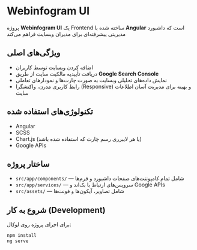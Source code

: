 # Webinfogram UI

پروژه **Webinfogram UI** یک Frontend ساخته شده با **Angular** است که داشبورد مدیریتی پیشرفته‌ای برای مدیران وبسایت فراهم می‌کند

## ویژگی‌های اصلی
- اضافه کردن وبسایت توسط کاربران
- دریافت تأییدیه مالکیت سایت از طریق **Google Search Console**
- نمایش داده‌های تحلیلی وبسایت به صورت چارت‌ها و نمودارهای تعاملی
- رابط کاربری مدرن، واکنشگرا (Responsive) و بهینه برای مدیریت آسان اطلاعات سایت

## تکنولوژی‌های استفاده شده
- Angular
- SCSS
- Chart.js (یا هر لایبرری رسم چارت که استفاده شده باشد)
- Google APIs

## ساختار پروژه
- `src/app/components/` — شامل تمام کامپوننت‌های صفحات داشبورد و فرم‌ها
- `src/app/services/` — سرویس‌های ارتباط با بک‌اند و Google APIs
- `src/assets/` — شامل تصاویر، آیکون‌ها و فونت‌ها

## شروع به کار (Development)

برای اجرای پروژه روی لوکال:

```bash
npm install
ng serve
